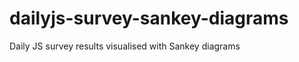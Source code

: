 dailyjs-survey-sankey-diagrams
==============================

Daily JS survey results visualised with Sankey diagrams
